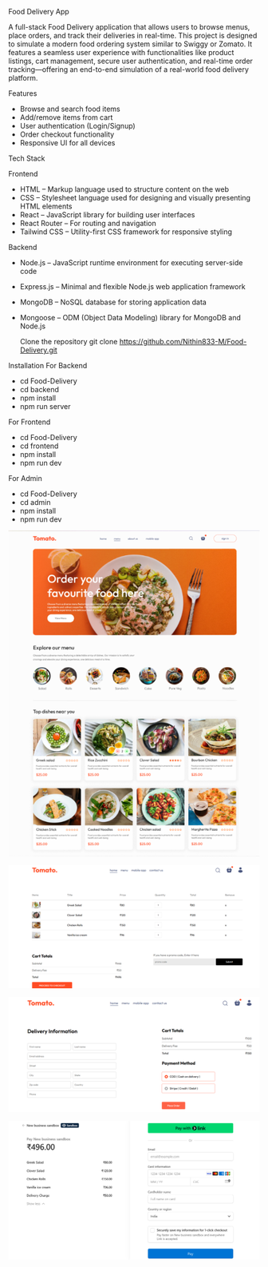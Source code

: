 Food Delivery App

A full-stack Food Delivery application that allows users to browse menus, place orders, and track their deliveries in real-time. This project is designed to simulate a modern food ordering system similar to Swiggy or Zomato. It features a seamless user experience with functionalities like product listings, cart management, secure user authentication, and real-time order tracking—offering an end-to-end simulation of a real-world food delivery platform.

Features
-  Browse and search food items
-  Add/remove items from cart
-  User authentication (Login/Signup)
-  Order checkout functionality
-  Responsive UI for all devices

 Tech Stack
 
  Frontend
- HTML – Markup language used to structure content on the web
- CSS – Stylesheet language used for designing and visually presenting HTML elements
- React – JavaScript library for building user interfaces
- React Router – For routing and navigation
- Tailwind CSS – Utility-first CSS framework for responsive styling

 Backend
- Node.js – JavaScript runtime environment for executing server-side code
- Express.js – Minimal and flexible Node.js web application framework
- MongoDB – NoSQL database for storing application data
- Mongoose – ODM (Object Data Modeling) library for MongoDB and Node.js

  Clone the repository
git clone https://github.com/Nithin833-M/Food-Delivery.git

Installation
For Backend
- cd Food-Delivery
- cd backend
- npm install
- npm run server

For Frontend
- cd Food-Delivery
- cd frontend
- npm install
- npm run dev

For Admin
- cd Food-Delivery
- cd admin
- npm install
- npm run dev

![image alt](https://github.com/Nithin833-M/Food-Delivery/blob/af5098fb4a5dcdd9ef37c8fe3dc6b67114fb7363/Screenshot%202025-05-17%20171950.png)

![image alt](https://github.com/Nithin833-M/Food-Delivery/blob/af5098fb4a5dcdd9ef37c8fe3dc6b67114fb7363/Screenshot%202025-05-17%20172153.png)

![image alt](https://github.com/Nithin833-M/Food-Delivery/blob/af5098fb4a5dcdd9ef37c8fe3dc6b67114fb7363/Screenshot%202025-05-17%20172415.png)

![image alt](https://github.com/Nithin833-M/Food-Delivery/blob/af5098fb4a5dcdd9ef37c8fe3dc6b67114fb7363/Screenshot%202025-05-17%20172317.png)

